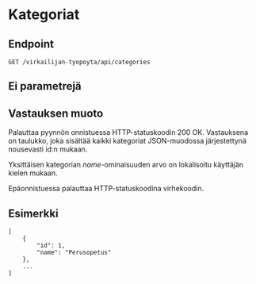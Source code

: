 # Kategoriat

## Endpoint

`GET /virkailijan-tyopoyta/api/categories`

## Ei parametrejä

## Vastauksen muoto

Palauttaa pyynnön onnistuessa HTTP-statuskoodin 200 OK. Vastauksena on
taulukko, joka sisältää kaikki kategoriat JSON-muodossa järjestettynä nousevasti id:n mukaan.

Yksittäisen kategorian *name*-ominaisuuden arvo on lokalisoitu käyttäjän kielen mukaan. 

Epäonnistuessa palauttaa HTTP-statuskoodina virhekoodin.

## Esimerkki

```
[
    {
        "id": 1,
        "name": "Perusopetus"
    },
    ...
]
```
